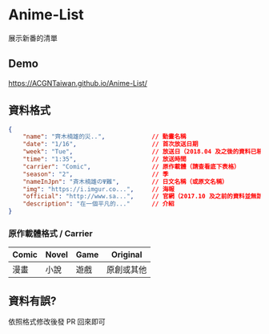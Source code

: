 # Anime-List
展示新番的清單

## Demo
https://ACGNTaiwan.github.io/Anime-List/

## 資料格式

```json
{
    "name": "齊木楠雄的災..",             // 動畫名稱
    "date": "1/16",                     // 首次放送日期
    "week": "Tue",                      // 放送日（2018.04 及之後的資料已移除該欄位）
    "time": "1:35",                     // 放送時間
    "carrier": "Comic",                 // 原作載體（請查看底下表格）
    "season": "2",                      // 季
    "nameInJpn": "斉木楠雄のΨ難",         // 日文名稱（或原文名稱）
    "img": "https://i.imgur.co...",     // 海報
    "official": "http://www.sa...",     // 官網（2017.10 及之前的資料並無該欄位）
    "description": "在一個平凡的..."      // 介紹
}
```

### 原作載體格式 / Carrier 
| Comic | Novel | Game | Original |
| ----- | ----- | ---- | -------- |
|  漫畫  |  小說 | 遊戲  | 原創或其他 |

## 資料有誤?
依照格式修改後發 PR 回來即可
